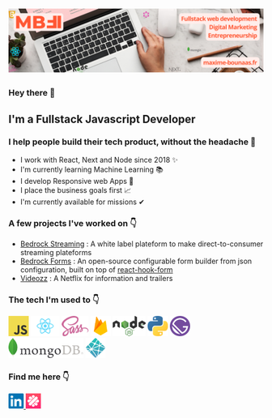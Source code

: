 # [![Maxime Bounaas Header](https://github.com/MaximeBF2000/MaximeBF2000/blob/master/github_header.png)](https://maxime-ferret.vercel.app/)

### Hey there 👋

## I'm a Fullstack Javascript Developer
### I help people build their tech product, without the headache 🚀

- I work with React, Next and Node since 2018 ✨
- I'm currently learning Machine Learning 📚
- I develop Responsive web Apps 📱
- I place the business goals first 📈  
- I'm currently available for missions ✔

### A few projects I've worked on 👇
- [Bedrock Streaming](https://bedrockstreaming.com/) : A white label plateform to make direct-to-consumer streaming plateforms
- [Bedrock Forms](https://bedrockstreaming.github.io/forms/) : An open-source configurable form builder from json configuration, built on top of [react-hook-form](https://react-hook-form.com/)
- [Videozz](https://videozz.netlify.app/) : A Netflix for information and trailers

### The tech I'm used to 👇
<a> <img height="40" src="https://github.com/MaximeBF2000/MaximeBF2000/blob/master/jsLogo.png" /> </a>
<a> <img height="40" src="https://github.com/MaximeBF2000/MaximeBF2000/blob/master/reactLogo.png" /> </a>
<a> <img height="40" src="https://github.com/MaximeBF2000/MaximeBF2000/blob/master/sassLogo.png" /> </a>
<a> <img height="40" src="https://github.com/MaximeBF2000/MaximeBF2000/blob/master/firebaseLogo.png" /> </a>
<a> <img height="40" src="https://github.com/MaximeBF2000/MaximeBF2000/blob/master/nodejsLogo.png" /> </a>
<a> <img height="40" src="https://github.com/MaximeBF2000/MaximeBF2000/blob/master/pythonLogo.png" /> </a>
<a> <img height="40" src="https://github.com/MaximeBF2000/MaximeBF2000/blob/master/gatsbyLogo.png" /> </a>
<a> <img height="40" src="https://github.com/MaximeBF2000/MaximeBF2000/blob/master/mongodbLogo.png" /> </a>
<a> <img height="40" src="https://github.com/MaximeBF2000/MaximeBF2000/blob/master/netlifyLogo.png" /> </a>

### Find me here 👇
<a target="_blank" href="https://www.linkedin.com/in/maximebounaasferret/"> <img height="30" src="https://github.com/MaximeBF2000/MaximeBF2000/blob/master/social_linkedin.png" /> </a>
<a target="_blank" href="https://www.malt.fr/profile/maximebounaas"> <img height="30" src="https://github.com/MaximeBF2000/MaximeBF2000/blob/master/social_malt.png" /> </a>

